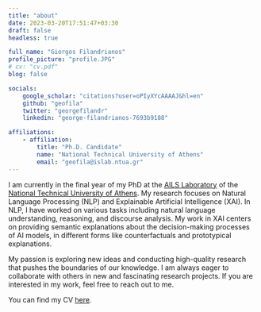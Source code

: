 ```yaml
---
title: "about"
date: 2023-03-20T17:51:47+03:30
draft: false
headless: true

full_name: "Giorgos Filandrianos"
profile_picture: "profile.JPG"
# cv: "cv.pdf"
blog: false

socials:
    google_scholar: "citations?user=oPIyXYcAAAAJ&hl=en"
    github: "geofila"
    twitter: "georgefilandr"
    linkedin: "george-filandrianos-7693b9188"

affiliations:
    - affiliation:
        title: "Ph.D. Candidate"
        name: "National Technical University of Athens"
        email: "geofila@islab.ntua.gr"
---
```


I am currently in the final year of my PhD at the [AILS Laboratory][1-new] of the [National Technical University of Athens][2-new]. My research focuses on Natural Language Processing (NLP) and Explainable Artificial Intelligence (XAI). In NLP, I have worked on various tasks including natural language understanding, reasoning, and discourse analysis. My work in XAI centers on providing semantic explanations about the decision-making processes of AI models, in different forms like counterfactuals and prototypical explanations.

My passion is exploring new ideas and conducting high-quality research that pushes the boundaries of our knowledge. I am always eager to collaborate with others in new and fascinating research projects. If you are interested in my work, feel free to reach out to me.

You can find my CV [here][CV].


[1-new]: https://www.ails.ece.ntua.gr/
[2-new]: https://www.ece.ntua.gr/gr
[CV]: cv.pdf
